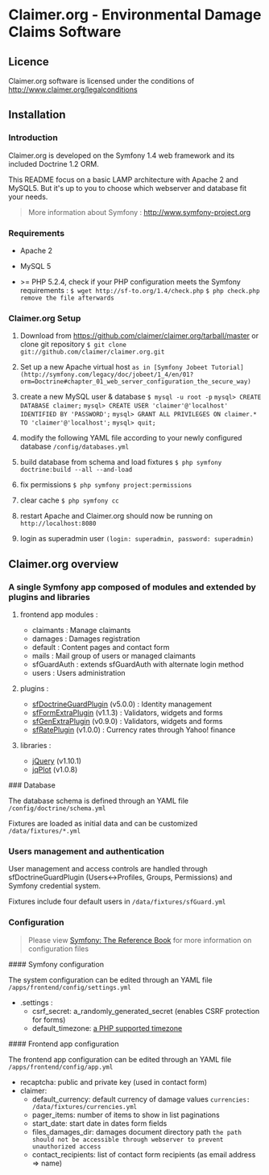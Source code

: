 Claimer.org - Environmental Damage Claims Software
==================================================

Licence
-------

Claimer.org software is licensed under the conditions of http://www.claimer.org/legalconditions

Installation
------------

### Introduction

Claimer.org is developed on the Symfony 1.4 web framework and its
included Doctrine 1.2 ORM.

This README focus on a basic LAMP architecture with Apache 2 and MySQL5.
But it's up to you to choose which webserver and database fit your needs.

> More information about Symfony : http://www.symfony-project.org

### Requirements

* Apache 2

* MySQL 5

* \>= PHP 5.2.4, check if your PHP configuration meets the Symfony requirements :
  `$ wget http://sf-to.org/1.4/check.php`
  `$ php check.php`
  `remove the file afterwards`

### Claimer.org Setup

1. Download from https://github.com/claimer/claimer.org/tarball/master
   or clone git repository
   `$ git clone git://github.com/claimer/claimer.org.git`

2. Set up a new Apache virtual host
   `as in [Symfony Jobeet Tutorial](http://symfony.com/legacy/doc/jobeet/1_4/en/01?orm=Doctrine#chapter_01_web_server_configuration_the_secure_way)`

3. create a new MySQL user & database
   `$ mysql -u root -p`
   `mysql> CREATE DATABASE claimer;`
   `mysql> CREATE USER 'claimer'@'localhost' IDENTIFIED BY 'PASSWORD';`
   `mysql> GRANT ALL PRIVILEGES ON claimer.* TO 'claimer'@'localhost';`
   `mysql> quit;`

4. modify the following YAML file according to your newly configured database
  `/config/databases.yml`

5. build database from schema and load fixtures
   `$ php symfony doctrine:build --all --and-load`

6. fix permissions
   `$ php symfony project:permissions`

7. clear cache
   `$ php symfony cc`

8. restart Apache and Claimer.org should now be running on
   `http://localhost:8080`

9. login as superadmin user
   `(login: superadmin, password: superadmin)`

Claimer.org overview
--------------------

### A single Symfony app composed of modules and extended by plugins and libraries

1. frontend app modules :
   
    * claimants : Manage claimants
    * damages : Damages registration
    * default : Content pages and contact form
    * mails : Mail group of users or managed claimants
    * sfGuardAuth : extends sfGuardAuth with alternate login method
    * users : Users administration

2. plugins :
   
    * [sfDoctrineGuardPlugin](http://www.symfony-project.org/plugins/sfDoctrineGuardPlugin) (v5.0.0) : Identity management
    * [sfFormExtraPlugin](http://www.symfony-project.org/plugins/sfFormExtraPlugin) (v1.1.3) : Validators, widgets and forms
    * [sfGenExtraPlugin](http://www.symfony-project.org/plugins/sfGenExtraPlugin) (v0.9.0) : Validators, widgets and forms
    * [sfRatePlugin](http://www.symfony-project.org/plugins/sfRatePlugin) (v1.0.0) : Currency rates through Yahoo! finance

3. libraries :
   
    * [jQuery](http://www.jquery.com) (v1.10.1)
    * [jqPlot](http://www.jqplot.com) (v1.0.8)

### Database

The database schema is defined through an YAML file
`/config/doctrine/schema.yml`

Fixtures are loaded as initial data and can be customized
`/data/fixtures/*.yml`

### Users management and authentication

User management and access controls are handled through sfDoctrineGuardPlugin
(Users<->Profiles, Groups, Permissions) and Symfony credential system.

Fixtures include four default users in
`/data/fixtures/sfGuard.yml`

### Configuration

> Please view [Symfony: The Reference Book](http://symfony.com/legacy/doc/reference)
  for more information on configuration files

#### Symfony configuration

The system configuration can be edited through an YAML file
`/apps/frontend/config/settings.yml`

* .settings :
  * csrf_secret: a_randomly_generated_secret (enables CSRF protection for forms)
  * default_timezone: [a PHP supported timezone](http://php.net/manual/en/timezones.php)

#### Frontend app configuration

The frontend app configuration can be edited through an YAML file
`/apps/frontend/config/app.yml`

* recaptcha: public and private key (used in contact form)
* claimer:
  * default_currency: default currency of damage values
    `currencies: /data/fixtures/currencies.yml`
  * pager_items: number of items to show in list paginations
  * start_date: start date in dates form fields
  * files_damages_dir: damages document directory path
    `the path should not be accessible through webserver to prevent unauthorized access`
  * contact_recipients: list of contact form recipients (as email address => name)


